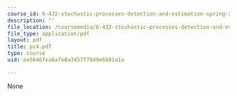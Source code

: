 ```yaml
---
course_id: 6-432-stochastic-processes-detection-and-estimation-spring-2004
description: ''
file_location: /coursemedia/6-432-stochastic-processes-detection-and-estimation-spring-2004/ee5646fea6a7e8a3457f7849e6b81a1a_ps4.pdf
file_type: application/pdf
layout: pdf
title: ps4.pdf
type: course
uid: ee5646fea6a7e8a3457f7849e6b81a1a

---
```

None